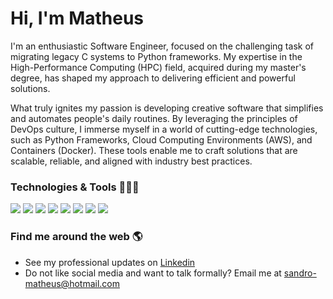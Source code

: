 # Hi, I'm Matheus


I'm an enthusiastic Software Engineer, focused on the challenging task of migrating legacy C systems to Python frameworks. My expertise in the High-Performance Computing (HPC) field, acquired during my master's degree, has shaped my approach to delivering efficient and powerful solutions.

What truly ignites my passion is developing creative software that simplifies and automates people's daily routines. By leveraging the principles of DevOps culture, I immerse myself in a world of cutting-edge technologies, such as Python Frameworks, Cloud Computing Environments (AWS), and Containers (Docker). These tools enable me to craft solutions that are scalable, reliable, and aligned with industry best practices.


### Technologies & Tools 👨🏻‍💻 
![](https://img.shields.io/badge/OS-Linux-informational?style=flat&logo=linux&logoColor=white&color=e34a33)
![](https://img.shields.io/badge/Environment-AWS-informational?style=flat&logo=amazon&logoColor=white&color=e34a33)
![](https://img.shields.io/badge/Code-Python-informational?style=flat&logo=python&logoColor=white&color=e34a33)
![](https://img.shields.io/badge/Code-C-informational?style=flat&logo=c&logoColor=white&color=e34a33)
![](https://img.shields.io/badge/Code-Make-informational?style=flat&logo=cmake&logoColor=white&color=e34a33)
![](https://img.shields.io/badge/Shell-Bash-informational?style=flat&logo=gnu-bash&logoColor=white&color=e34a33)
![](https://img.shields.io/badge/Tools-MySQL-informational?style=flat&logo=mysql&logoColor=white&color=e34a33)
![](https://img.shields.io/badge/Tools-Docker-informational?style=flat&logo=docker&logoColor=white&color=e34a33)

### Find me around the web 🌎
* See my professional updates on [Linkedin](https://www.linkedin.com/in/matheusvnm/)
* Do not like social media and want to talk formally? Email me at sandro-matheus@hotmail.com
